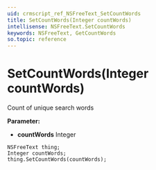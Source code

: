 ```yaml
---
uid: crmscript_ref_NSFreeText_SetCountWords
title: SetCountWords(Integer countWords)
intellisense: NSFreeText.SetCountWords
keywords: NSFreeText, GetCountWords
so.topic: reference
---
```


# SetCountWords(Integer countWords)

Count of unique search words

**Parameter:** 
 - **countWords** Integer

```crmscript
NSFreeText thing;
Integer countWords;
thing.SetCountWords(countWords);
```

